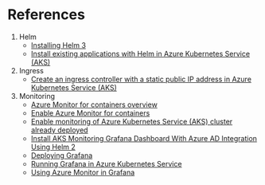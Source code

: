 # References

1. Helm
    - [Installing Helm 3](https://helm.sh/docs/intro/install/)   
    - [Install existing applications with Helm in Azure Kubernetes Service (AKS)](https://docs.microsoft.com/en-us/azure/aks/kubernetes-helm)
2. Ingress
    - [Create an ingress controller with a static public IP address in Azure Kubernetes Service (AKS)](https://docs.microsoft.com/en-us/azure/aks/ingress-static-ip)
3. Monitoring
    - [Azure Monitor for containers overview](https://docs.microsoft.com/en-us/azure/azure-monitor/insights/container-insights-overview?toc=https%3A%2F%2Fdocs.microsoft.com%2Fen-us%2Fazure%2Faks%2Ftoc.json&bc=https%3A%2F%2Fdocs.microsoft.com%2Fen-us%2Fazure%2Fbread%2Ftoc.json)
    - [Enable Azure Monitor for containers](https://docs.microsoft.com/en-us/azure/azure-monitor/insights/container-insights-onboard)
    - [Enable monitoring of Azure Kubernetes Service (AKS) cluster already deployed](https://docs.microsoft.com/en-us/azure/azure-monitor/insights/container-insights-enable-existing-clusters)
    - [Install AKS Monitoring Grafana Dashboard With Azure AD Integration Using Helm 2](https://www.stefanroth.net/2019/10/18/azure-monitor-helm-install-aks-monitoring-grafana-dashboard-with-azure-ad-integration/)
    - [Deploying Grafana](https://www.scaleway.com/en/docs/monitor-kubernetes-cluster-with-grafana/#-Deploying-Grafana)
    - [Running Grafana in Azure Kubernetes Service](https://github.com/PlagueHO/Workshop-AKS)
    - [Using Azure Monitor in Grafana](https://grafana.com/docs/grafana/latest/datasources/azuremonitor/)




